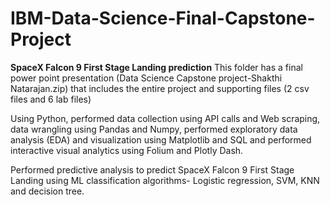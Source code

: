 # IBM-Data-Science-Final-Capstone-Project
**SpaceX Falcon 9 First Stage Landing prediction**
This folder has a final power point presentation (Data Science Capstone project-Shakthi Natarajan.zip) that includes the entire project and supporting files (2 csv files and 6 lab files)

Using Python, performed data collection using API calls and Web scraping, data wrangling using Pandas and Numpy, performed exploratory data analysis (EDA) and visualization using Matplotlib and SQL and performed interactive visual analytics using Folium and Plotly Dash.

Performed predictive analysis to predict SpaceX Falcon 9 First Stage Landing using ML classification algorithms- Logistic regression, SVM, KNN and decision tree.

